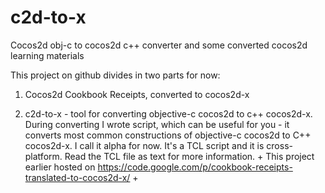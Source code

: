 c2d-to-x
========

Cocos2d obj-c to cocos2d c++ converter and some converted cocos2d learning materials

This project on github divides in two parts for now:

1. Cocos2d Cookbook Receipts, converted to cocos2d-x

2. c2d-to-x - tool for converting objective-c cocos2d to c++ cocos2d-x. During converting I wrote script, which can be useful for you - it converts most common constructions of objective-c cocos2d to C++ cocos2d-x. I call it alpha for now. It's a TCL script and it is cross-platform. Read the TCL file as text for more information.
                                                                                                                                                                                                          + 
This project earlier hosted on https://code.google.com/p/cookbook-receipts-translated-to-cocos2d-x/                                                                                                                                                                + 